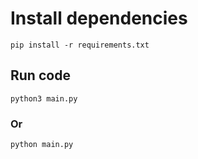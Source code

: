 # Install dependencies
```
pip install -r requirements.txt
```
## Run code
```
python3 main.py
```
### Or
```
python main.py
```